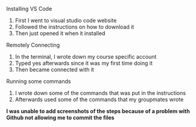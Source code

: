 Installing VS Code
1. First I went to visual studio code website
2. Followed the instructions on how to download it
3. Then just opened it when it installed

Remotely Connecting
1. In the terminal, I wrote down my course specific account
2. Typed yes afterwards since it was my first time doing it
3. Then became connected with it

Running some commands
1. I wrote down some of the commands that was put in the instructions
2. Afterwards used some of the commands that my groupmates wrote

**I was unable to add screenshots of the steps because of a problem with Github not allowing me to commit the files**
